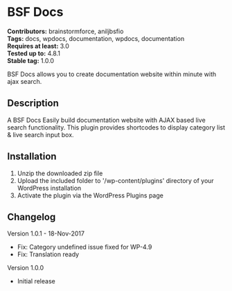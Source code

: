 # BSF Docs #
**Contributors:** brainstormforce, aniljbsfio  
**Tags:** docs, wpdocs, documentation, wpdocs, documentation  
**Requires at least:** 3.0  
**Tested up to:** 4.8.1  
**Stable tag:** 1.0.0

BSF Docs allows you to create documentation website within minute with ajax search.

## Description ##

A BSF Docs Easily build documentation website with AJAX based live search functionality. This plugin provides shortcodes to display category list & live search input box.

## Installation ##

1. Unzip the downloaded zip file
2. Upload the included folder to '/wp-content/plugins' directory of your WordPress installation
3. Activate the plugin via the WordPress Plugins page

## Changelog ##

Version 1.0.1 - 18-Nov-2017
* Fix: Category undefined issue fixed for WP-4.9 
* Fix: Translation ready

Version 1.0.0
* Initial release

